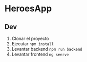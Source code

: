 # HeroesApp

## Dev

1. Clonar el proyecto
2. Ejecutar `npm install`
3. Levantar backend `npm run backend`
4. Levantar frontend `ng seerve`

